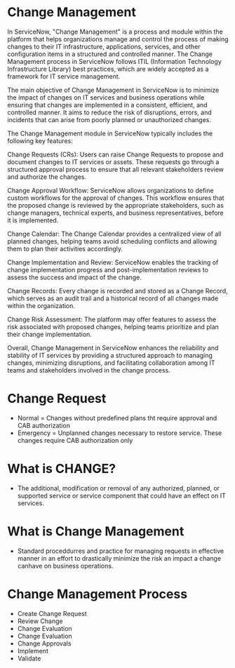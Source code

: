 # Change Management


In ServiceNow, "Change Management" is a process and module within the platform that helps organizations manage and control the process of making changes to their IT infrastructure, applications, services, and other configuration items in a structured and controlled manner. The Change Management process in ServiceNow follows ITIL (Information Technology Infrastructure Library) best practices, which are widely accepted as a framework for IT service management.

The main objective of Change Management in ServiceNow is to minimize the impact of changes on IT services and business operations while ensuring that changes are implemented in a consistent, efficient, and controlled manner. It aims to reduce the risk of disruptions, errors, and incidents that can arise from poorly planned or unauthorized changes.

The Change Management module in ServiceNow typically includes the following key features:

Change Requests (CRs): Users can raise Change Requests to propose and document changes to IT services or assets. These requests go through a structured approval process to ensure that all relevant stakeholders review and authorize the changes.

Change Approval Workflow: ServiceNow allows organizations to define custom workflows for the approval of changes. This workflow ensures that the proposed change is reviewed by the appropriate stakeholders, such as change managers, technical experts, and business representatives, before it is implemented.

Change Calendar: The Change Calendar provides a centralized view of all planned changes, helping teams avoid scheduling conflicts and allowing them to plan their activities accordingly.

Change Implementation and Review: ServiceNow enables the tracking of change implementation progress and post-implementation reviews to assess the success and impact of the change.

Change Records: Every change is recorded and stored as a Change Record, which serves as an audit trail and a historical record of all changes made within the organization.

Change Risk Assessment: The platform may offer features to assess the risk associated with proposed changes, helping teams prioritize and plan their change implementation.

Overall, Change Management in ServiceNow enhances the reliability and stability of IT services by providing a structured approach to managing changes, minimizing disruptions, and facilitating collaboration among IT teams and stakeholders involved in the change process.

# Change Request
- Normal = Changes without predefined plans tht require approval and CAB authorization
- Emergency = Unplanned changes necessary to restore service. These changes require CAB authorization only
# What is CHANGE?
 - The additional, modification or removal of any authorized, planned, or supported service or service component that could have an effect on IT services. 

 # What is Change Management
 - Standard proceddurres and practice for managing requests in effective manner in an effort to drastically minimize the risk an impact a change canhave on business operations. 

# Change Management Process
- Create Change Request
- Review Change
- Change Evaluation
- Change Evaluation
- Change Approvals
- Implement 
- Validate
